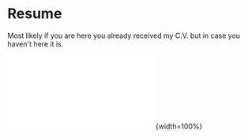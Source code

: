 # Resume

Most likely if you are here you already received my C.V. but in case you haven't here it is. 

![The resume](./cv.pdf){width=100%}

